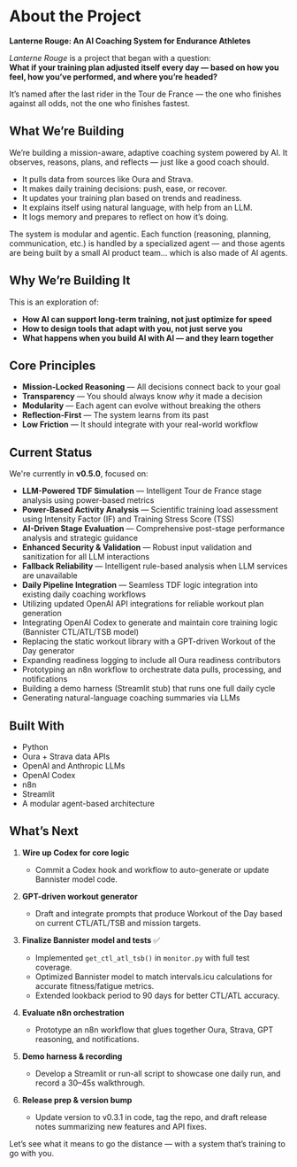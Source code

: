 # About the Project
**Lanterne Rouge: An AI Coaching System for Endurance Athletes**

*Lanterne Rouge* is a project that began with a question:  
**What if your training plan adjusted itself every day — based on how you feel, how you’ve performed, and where you’re headed?**

It’s named after the last rider in the Tour de France — the one who finishes against all odds, not the one who finishes fastest.

## What We’re Building

We’re building a mission-aware, adaptive coaching system powered by AI. It observes, reasons, plans, and reflects — just like a good coach should.

- It pulls data from sources like Oura and Strava.
- It makes daily training decisions: push, ease, or recover.
- It updates your training plan based on trends and readiness.
- It explains itself using natural language, with help from an LLM.
- It logs memory and prepares to reflect on how it’s doing.

The system is modular and agentic. Each function (reasoning, planning, communication, etc.) is handled by a specialized agent — and those agents are being built by a small AI product team… which is also made of AI agents.


## Why We’re Building It

This is an exploration of:
- **How AI can support long-term training, not just optimize for speed**
- **How to design tools that adapt with you, not just serve you**
- **What happens when you build AI with AI — and they learn together**


## Core Principles

- **Mission-Locked Reasoning** — All decisions connect back to your goal
- **Transparency** — You should always know *why* it made a decision
- **Modularity** — Each agent can evolve without breaking the others
- **Reflection-First** — The system learns from its past
- **Low Friction** — It should integrate with your real-world workflow

## Current Status

We're currently in **v0.5.0**, focused on:
- **LLM-Powered TDF Simulation** — Intelligent Tour de France stage analysis using power-based metrics
- **Power-Based Activity Analysis** — Scientific training load assessment using Intensity Factor (IF) and Training Stress Score (TSS)
- **AI-Driven Stage Evaluation** — Comprehensive post-stage performance analysis and strategic guidance
- **Enhanced Security & Validation** — Robust input validation and sanitization for all LLM interactions
- **Fallback Reliability** — Intelligent rule-based analysis when LLM services are unavailable
- **Daily Pipeline Integration** — Seamless TDF logic integration into existing daily coaching workflows
- Utilizing updated OpenAI API integrations for reliable workout plan generation
- Integrating OpenAI Codex to generate and maintain core training logic (Bannister CTL/ATL/TSB model)
- Replacing the static workout library with a GPT-driven Workout of the Day generator
- Expanding readiness logging to include all Oura readiness contributors
- Prototyping an n8n workflow to orchestrate data pulls, processing, and notifications
- Building a demo harness (Streamlit stub) that runs one full daily cycle
- Generating natural-language coaching summaries via LLMs


## Built With

- Python
- Oura + Strava data APIs
- OpenAI and Anthropic LLMs
- OpenAI Codex
- n8n
- Streamlit
- A modular agent-based architecture


## What’s Next

1. **Wire up Codex for core logic**  
   - Commit a Codex hook and workflow to auto-generate or update Bannister model code.

2. **GPT-driven workout generator**  
   - Draft and integrate prompts that produce Workout of the Day based on current CTL/ATL/TSB and mission targets.

3. **Finalize Bannister model and tests** ✅  
   - Implemented `get_ctl_atl_tsb()` in `monitor.py` with full test coverage.
   - Optimized Bannister model to match intervals.icu calculations for accurate fitness/fatigue metrics.
   - Extended lookback period to 90 days for better CTL/ATL accuracy.

4. **Evaluate n8n orchestration**  
   - Prototype an n8n workflow that glues together Oura, Strava, GPT reasoning, and notifications.

5. **Demo harness & recording**  
   - Develop a Streamlit or run-all script to showcase one daily run, and record a 30–45s walkthrough.

6. **Release prep & version bump**  
   - Update version to v0.3.1 in code, tag the repo, and draft release notes summarizing new features and API fixes.

Let’s see what it means to go the distance — with a system that’s training to go with you.

